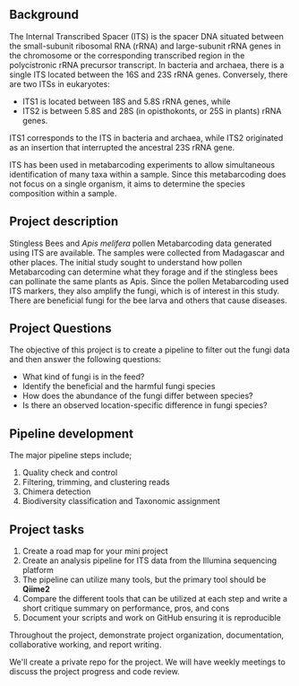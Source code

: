 ## Background
The Internal Transcribed Spacer (ITS) is the spacer DNA situated between the small-subunit ribosomal RNA (rRNA) and 
large-subunit rRNA genes in the chromosome or the corresponding transcribed region in the polycistronic rRNA precursor transcript.
In bacteria and archaea, there is a single ITS located between the 16S and 23S rRNA genes. Conversely, there are two ITSs in eukaryotes: 
  - ITS1 is located between 18S and 5.8S rRNA genes, while 
  - ITS2 is between 5.8S and 28S (in opisthokonts, or 25S in plants) rRNA genes. 
 
ITS1 corresponds to the ITS in bacteria and archaea, while ITS2 originated as an insertion that interrupted the ancestral 23S rRNA gene.

ITS has been used in metabarcoding experiments to allow simultaneous identification of many taxa within a sample. Since this metabarcoding does not focus 
on a single organism, it aims to determine the species composition within a sample.

## Project description
Stingless Bees and _Apis melifera_ pollen Metabarcoding data generated using ITS are available. The samples were collected from Madagascar and other places. The initial study sought to understand how pollen Metabarcoding can determine what they forage and if the stingless bees can pollinate the same plants as Apis. Since the pollen Metabarcoding used ITS markers, they also amplify the fungi, which is of interest in this study. 
There are beneficial fungi for the bee larva and others that cause diseases. 

## Project Questions
The objective of this project is to create a pipeline to filter out the fungi data and then answer the following questions:
  - What kind of fungi is in the feed?
  - Identify the beneficial and the harmful fungi species
  - How does the abundance of the fungi differ between species? 
  - Is there an observed location-specific difference in fungi species?

## Pipeline development
The major pipeline steps include;
  1. Quality check and control
  2. Filtering, trimming, and clustering reads
  3. Chimera detection
  4. Biodiversity classification and Taxonomic assignment

## Project tasks

1. Create a road map for your mini project
2. Create an analysis pipeline for ITS data from the Illumina sequencing platform
3. The pipeline can utilize many tools, but the primary tool should be **Qiime2**
4. Compare the different tools that can be utilized at each step and write a short critique summary on performance, pros, and cons
5. Document your scripts and work on GitHub ensuring it is reproducible
    
Throughout the project, demonstrate project organization, documentation, collaborative working, and report writing.

We'll create a private repo for the project. We will have weekly meetings to discuss the project progress and code review. 




